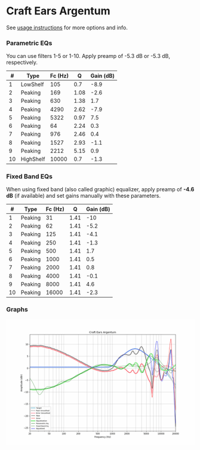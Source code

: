 # Craft Ears Argentum
See [usage instructions](https://github.com/jaakkopasanen/AutoEq#usage) for more options and info.

### Parametric EQs
You can use filters 1-5 or 1-10. Apply preamp of -5.3 dB or -5.3 dB, respectively.

|   # | Type      |   Fc (Hz) |    Q |   Gain (dB) |
|-----|-----------|-----------|------|-------------|
|   1 | LowShelf  |       105 | 0.7  |        -8.9 |
|   2 | Peaking   |       169 | 1.08 |        -2.6 |
|   3 | Peaking   |       630 | 1.38 |         1.7 |
|   4 | Peaking   |      4290 | 2.62 |        -7.9 |
|   5 | Peaking   |      5322 | 0.97 |         7.5 |
|   6 | Peaking   |        64 | 2.24 |         0.3 |
|   7 | Peaking   |       976 | 2.46 |         0.4 |
|   8 | Peaking   |      1527 | 2.93 |        -1.1 |
|   9 | Peaking   |      2212 | 5.15 |         0.9 |
|  10 | HighShelf |     10000 | 0.7  |        -1.3 |

### Fixed Band EQs
When using fixed band (also called graphic) equalizer, apply preamp of **-4.6 dB** (if available) and set gains manually with these parameters.

|   # | Type    |   Fc (Hz) |    Q |   Gain (dB) |
|-----|---------|-----------|------|-------------|
|   1 | Peaking |        31 | 1.41 |       -10   |
|   2 | Peaking |        62 | 1.41 |        -5.2 |
|   3 | Peaking |       125 | 1.41 |        -4.1 |
|   4 | Peaking |       250 | 1.41 |        -1.3 |
|   5 | Peaking |       500 | 1.41 |         1.7 |
|   6 | Peaking |      1000 | 1.41 |         0.5 |
|   7 | Peaking |      2000 | 1.41 |         0.8 |
|   8 | Peaking |      4000 | 1.41 |        -0.1 |
|   9 | Peaking |      8000 | 1.41 |         4.6 |
|  10 | Peaking |     16000 | 1.41 |        -2.3 |

### Graphs
![](./Craft%20Ears%20Argentum.png)
